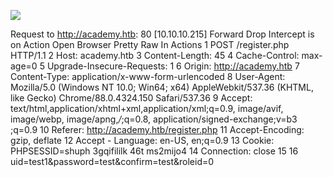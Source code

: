 ![](Maszyny/Linux/Academy/Pasted%20image%2020210902203640.png)

Request to http://academy.htb: 80 [10.10.10.215]
Forward
Drop
Intercept is on
Action
Open Browser
Pretty Raw In Actions
1 POST /register.php HTTP/1.1
2 Host: academy.htb
3 Content-Length: 45
4 Cache-Control: max-age=0
5 Upgrade-Insecure-Requests: 1
6 Origin: http://academy.htb
7 Content-Type: application/x-www-form-urlencoded
8 User-Agent: Mozilla/5.0 (Windows NT 10.0; Win64; x64) AppleWebkit/537.36 (KHTML, like Gecko) Chrome/88.0.4324.150 Safari/537.36
9 Accept:
text/html,application/xhtml+xml,application/xml;q=0.9, image/avif, image/webp, image/apng,*/*;q=0.8, application/signed-exchange;v=b3
;q=0.9
10 Referer: http://academy.htb/register.php
11 Accept-Encoding: gzip, deflate
12 Accept - Language: en-US, en;q=0.9
13 Cookie: PHPSESSID=shuph 3gqifililk 46t ms2mijo4
14 Connection: close
15
16 uid=test1&password=test&confirm=test&roleid=0
